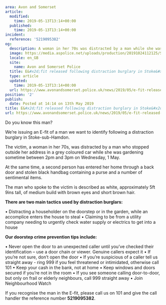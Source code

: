 ```yaml
area: Avon and Somerset
article:
  modified:
    time: 2019-05-13T13:14+00:00
  published:
    time: 2019-05-13T13:14+00:00
incident:
  reference: '5219095382'
og:
  description: A woman in her 70s was distracted by a man while she was gardening on 1 May.
  image: https://media.aspolice.net/uploads/production/20191024112125/Stoke-sub-Hamdon-Efit-web.jpg
  locale: en_GB
  site:
    name: Avon and Somerset Police
  title: E&#x2d;fit released following distraction burglary in Stoke&#x2d;sub&#x2d;Hamdon | Avon and Somerset Police
  type: article
  updated:
    time: 2019-05-13T13:14+00:00
  url: https://www.avonandsomerset.police.uk/news/2019/05/e-fit-released-following-distraction-burglary-in-stoke-sub-hamdon/
position: '2'
publish:
  date: Posted at 14:14 on 13th May 2019
title: E&#x2d;fit released following distraction burglary in Stoke&#x2d;sub&#x2d;Hamdon | Avon and Somerset Police
url: https://www.avonandsomerset.police.uk/news/2019/05/e-fit-released-following-distraction-burglary-in-stoke-sub-hamdon/
```

Do you know this man?

We’re issuing an E-fit of a man we want to identify following a distraction burglary in Stoke-sub-Hamdon.

The victim, a woman in her 70s, was distracted by a man who stopped outside her address in a grey coloured car while she was gardening sometime between 2pm and 3pm on Wednesday, 1 May.

At the same time, a second person has entered her home through a back door and stolen black handbag containing a purse and a number of sentimental items.

The man who spoke to the victim is described as white, approximately 5ft 9ins tall, of medium build with brown eyes and short brown hair.

**There are two main tactics used by distraction burglars:**

• Distracting a householder on the doorstep or in the garden, while an accomplice enters the house to steal
• Claiming to be from a utility company needing to urgently check water supply or electrics to get into a house

**Our doorstep crime prevention tips include:**

• Never open the door to an unexpected caller until you’ve checked their identification – use a door chain or viewer. Genuine callers expect it
• If you’re not sure, don’t open the door
• If you’re suspicious of a caller tell us straight away - ring 999 if you feel threatened or intimidated, otherwise call 101
• Keep your cash in the bank, not at home
• Keep windows and doors secured if you’re not in the room
• If you see someone calling door-to-door, but only on frail or elderly neighbours, call 999 straight away
• Join Neighbourhood Watch

If you recognise the man in the E-fit, please call us on 101 and give the call handler the reference number **5219095382**.
